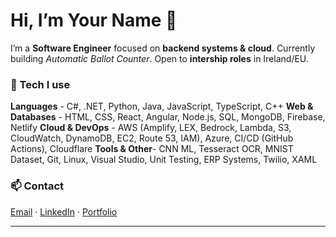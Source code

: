 <h1 align="left">Hi, I’m Your Name 👋</h1>

I’m a <b>Software Engineer</b> focused on <b>backend systems & cloud</b>. 
Currently building <i>Automatic Ballot Counter</i>. Open to <b>intership roles</b> in Ireland/EU.

### 🔧 Tech I use
**Languages** - C#, .NET, Python, Java, JavaScript, TypeScript, C++
**Web & Databases** - HTML, CSS, React, Angular, Node.js, SQL, MongoDB, Firebase, Netlify
**Cloud & DevOps** - AWS (Amplify, LEX, Bedrock, Lambda, S3, CloudWatch, DynamoDB, EC2, Route 53, IAM), Azure, CI/CD (GitHub Actions), Cloudflare
**Tools & Other**- CNN ML, Tesseract OCR, MNIST Dataset, Git, Linux, Visual Studio, Unit Testing, ERP Systems, Twilio, XAML


### 📫 Contact
[Email](mailto:code@diarmuid.dev) · [LinkedIn](https://linkedin.com/in/d-hession) · [Portfolio](https://diarmuid.dev)

---



